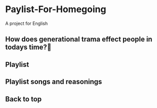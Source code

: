 # Paylist-For-Homegoing
A project for English 

## How does generational trama effect people in todays time?:thinking:

## Playlist 


## Playlist songs and reasonings 


## Back to top
